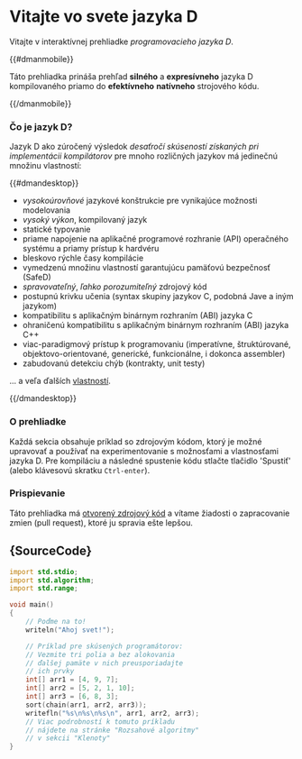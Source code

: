 # Vitajte vo svete jazyka D

Vitajte v interaktívnej prehliadke *programovacieho jazyka D*.

{{#dmanmobile}}

Táto prehliadka prináša prehľad __silného__ a __expresívneho__ jazyka D
kompilovaného priamo do __efektívneho__ __natívneho__ strojového kódu.

{{/dmanmobile}}

### Čo je jazyk D?

Jazyk D ako zúročený výsledok _desaťročí skúseností získaných pri implementácii kompilátorov_
pre mnoho rozličných jazykov má jedinečnú množinu vlastností:

{{#dmandesktop}}

- _vysokoúrovňové_ jazykové konštrukcie pre vynikajúce možnosti modelovania
- _vysoký výkon_, kompilovaný jazyk
- statické typovanie
- priame napojenie na aplikačné programové rozhranie (API) operačného systému a priamy prístup k hardvéru
- bleskovo rýchle časy kompilácie
- vymedzenú množinu vlastností garantujúcu pamäťovú bezpečnosť (SafeD)
- _spravovateľný_, _ľahko porozumiteľný_ zdrojový kód
- postupnú krivku učenia (syntax skupiny jazykov C, podobná Jave a iným jazykom)
- kompatibilitu s aplikačným binárnym rozhraním (ABI) jazyka C
- ohraničenú kompatibilitu s aplikačným binárnym rozhraním (ABI) jazyka C++
- viac-paradigmový prístup k programovaniu (imperatívne, štruktúrované, objektovo-orientované, generické, funkcionálne, i dokonca assembler)
- zabudovanú detekciu chýb (kontrakty, unit testy)

... a veľa ďalších [vlastností](http://dlang.org/overview.html).

{{/dmandesktop}}

### O prehliadke

Každá sekcia obsahuje príklad so zdrojovým kódom, ktorý je možné upravovať a používať
na experimentovanie s možnosťami a vlastnosťami jazyka D.
Pre kompiláciu a následné spustenie kódu stlačte tlačidlo 'Spustiť' (alebo klávesovú skratku `Ctrl-enter`).

### Prispievanie

Táto prehliadka má [otvorený zdrojový kód](https://github.com/dlang-tour)
a vítame žiadosti o zapracovanie zmien (pull request), ktoré ju spravia ešte lepšou.

## {SourceCode}

```d
import std.stdio;
import std.algorithm;
import std.range;

void main()
{
    // Poďme na to!
    writeln("Ahoj svet!");

    // Príklad pre skúsených programátorov:
    // Vezmite tri polia a bez alokovania
    // ďalšej pamäte v nich preusporiadajte
    // ich prvky
    int[] arr1 = [4, 9, 7];
    int[] arr2 = [5, 2, 1, 10];
    int[] arr3 = [6, 8, 3];
    sort(chain(arr1, arr2, arr3));
    writefln("%s\n%s\n%s\n", arr1, arr2, arr3);
    // Viac podrobností k tomuto príkladu
    // nájdete na stránke "Rozsahové algoritmy"
    // v sekcii "Klenoty"
}
```
